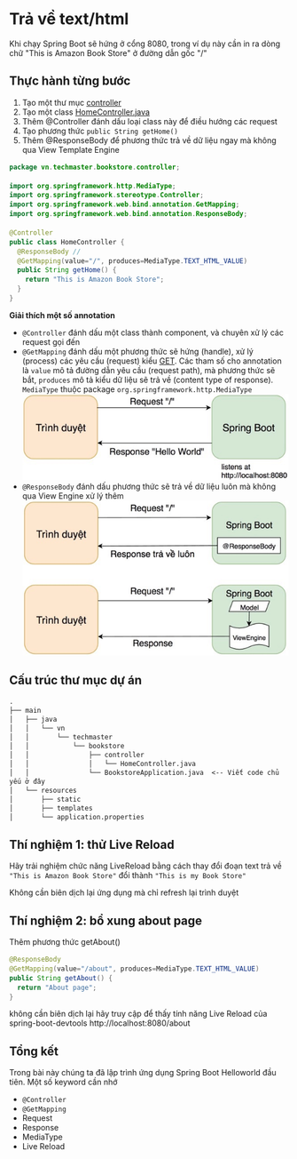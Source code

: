 # Trả về text/html

Khi chạy Spring Boot sẽ hứng ở cổng 8080, trong ví dụ này cần in ra dòng chữ "This is Amazon Book Store" ở đường dẫn gốc "/"


## Thực hành từng bước
1. Tạo một thư mục [controller](src/main/java/vn/techmaster/bookstore/controller)
2. Tạo một class [HomeController.java](src/main/java/vn/techmaster/bookstore/controller/HomeController.java)
3. Thêm @Controller đánh dấu loại class này để điều hướng các request
4. Tạo phương thức ```public String getHome()```
5. Thêm @ResponseBody để phương thức trả về dữ liệu ngay mà không qua View Template Engine

```java
package vn.techmaster.bookstore.controller;

import org.springframework.http.MediaType;
import org.springframework.stereotype.Controller;
import org.springframework.web.bind.annotation.GetMapping;
import org.springframework.web.bind.annotation.ResponseBody;

@Controller
public class HomeController {
  @ResponseBody // 
  @GetMapping(value="/", produces=MediaType.TEXT_HTML_VALUE)
  public String getHome() {
    return "This is Amazon Book Store";
  }
}
```
**Giải thích một số annotation**
- ```@Controller``` đánh dấu một class thành component, và chuyên xử lý các request gọi đến
- ```@GetMapping``` đánh dấu một phương thức sẽ hứng (handle), xử lý (process) các yêu cầu (request) kiểu [GET](https://www.w3schools.com/tags/ref_httpmethods.asp). Các tham số cho annotation là ```value``` mô tả đường dẫn yêu cầu (request path), mà phương thức sẽ bắt, ```produces``` mô tả kiểu dữ liệu sẽ trả về (content type of response). ```MediaType``` thuộc package ```org.springframework.http.MediaType```
  ![](RequestResponse.jpg)
- ```@ResponseBody``` đánh dấu phương thức sẽ trả về dữ liệu luôn mà không qua View Engine xử lý thêm
  ![](ResponseBody.jpg)

## Cấu trúc thư mục dự án
```
.
├── main
│   ├── java
│   │   └── vn
│   │       └── techmaster
│   │           └── bookstore
│   │               ├── controller
│   │               │   └── HomeController.java
│   │               └── BookstoreApplication.java  <-- Viết code chủ yếu ở đây
│   └── resources
│       ├── static
│       ├── templates
│       └── application.properties
```
## Thí nghiệm 1: thử Live Reload
Hãy trải nghiệm chức năng LiveReload bằng cách thay đổi đoạn text trả về ```"This is Amazon Book Store"``` đổi thành ```"This is my Book Store"```

Không cần biên dịch lại ứng dụng mà chỉ refresh lại trình duyệt

## Thí nghiệm 2: bổ xung about page
Thêm phương thức getAbout()

```java
@ResponseBody
@GetMapping(value="/about", produces=MediaType.TEXT_HTML_VALUE)
public String getAbout() {
  return "About page";
}
```

không cần biên dịch lại hãy truy cập để thấy tính năng Live Reload của spring-boot-devtools
http://localhost:8080/about

## Tổng kết
Trong bài này chúng ta đã lập trình ứng dụng Spring Boot Helloworld đầu tiên. Một số keyword cần nhớ
- ```@Controller```
- ```@GetMapping```
- Request
- Response
- MediaType
- Live Reload